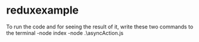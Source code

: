 # reduxexample

To run the code  and for seeing the result of it, write these two commands to the terminal 
 -node index
 -node .\asyncAction.js

